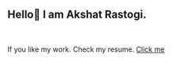 ## Hello👋 I am Akshat Rastogi. 
<br>
<p> If you like my work. Check my resume. <a href = "Akshat_Rastogi_Resume_SDE (1).pdf"> Click me</a></p>


